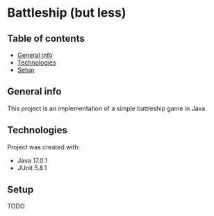 <h1>Battleship (but less)</h1>

## Table of contents
* [General info](#general-info)
* [Technologies](#technologies)
* [Setup](#setup)

## General info
This project is an implementation of a simple battleship game in Java.
	
## Technologies
Project was created with:
* Java 17.0.1
* JUnit 5.8.1
	
## Setup
TODO
